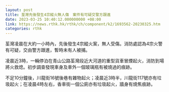 ```yaml
---
layout: post
title: 荃灣先後發生4宗縱火無人傷　案件有可疑交警方跟進
date: 2023-03-25 10:40:12.000000000 +08:00
link: https://news.rthk.hk/rthk/ch/component/k2/1693562-20230325.htm
categories: rthk
---
```


荃灣凌晨在大約一小時內，先後發生4宗縱火案，無人受傷。消防處認為4宗火警有可疑，交由警方跟進，暫時未有人被捕。

凌晨近3時，一輛停泊在青山公路荃灣段近大河道的重型貨車冒煙起火，消防到場將火救熄。初步調查發現車身及車外一個玻璃瓶有被燒過的痕跡。

不足10分鐘後，川龍街16號後巷有雜物起火；凌晨近3時半，川龍街117號亦有垃圾起火；在凌晨4時左右，香車街一個公廁亦有垃圾起火，牆身有燒焦痕跡。
